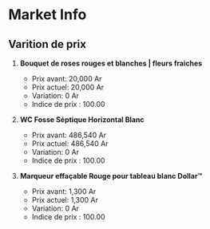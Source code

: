 # Market Info

## Varition de prix

1. **Bouquet de roses rouges et blanches | fleurs fraiches**
   - Prix avant: 20,000 Ar
   - Prix actuel: 20,000 Ar
   - Variation: 0 Ar
   - Indice de prix : 100.00

2. **WC Fosse Séptique Horizontal Blanc**
   - Prix avant: 486,540 Ar
   - Prix actuel: 486,540 Ar
   - Variation: 0 Ar
   - Indice de prix : 100.00

3. **Marqueur effaçable Rouge pour tableau blanc Dollar™**
   - Prix avant: 1,300 Ar
   - Prix actuel: 1,300 Ar
   - Variation: 0 Ar
   - Indice de prix : 100.00

